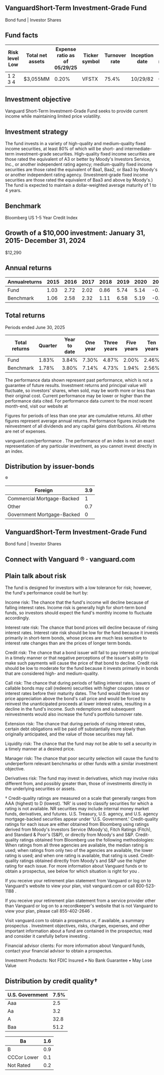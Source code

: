 ## VanguardShort-Term Investment-Grade Fund

Bond fund | Investor Shares

## Fund facts

| Risk level Low   | Total net assets   | Expense ratio as of 05/29/25   | Ticker symbol   | Turnover rate   | Inception date   |   Fund number |
|------------------|--------------------|--------------------------------|-----------------|-----------------|------------------|---------------|
| 1 2 3 4          | $3,055MM           | 0.20%                          | VFSTX           | 75.4%           | 10/29/82         |          0039 |

## Investment objective

Vanguard Short-Term Investment-Grade Fund seeks to provide current income while maintaining limited price volatility.

## Investment strategy

The fund invests in a variety of high-quality and medium-quality fixed income securities, at least 80% of which will be short- and intermediate-term investment-grade securities. High-quality fixed income securities are those rated the equivalent of A3 or better by Moody's Investors Service, Inc., or another independent rating agency; medium-quality fixed income securities are those rated the equivalent of Baa1, Baa2, or Baa3 by Moody's or another independent rating agency. (Investment-grade fixed income securities are those rated the equivalent of Baa3 and above by Moody's.) The fund is expected to maintain a dollar-weighted average maturity of 1 to 4 years.

## Benchmark

Bloomberg US 1-5 Year Credit Index

## Growth of a $10,000 investment:  January 31, 2015-  December 31, 2024

$12,290

<!-- image -->

## Annual returns

<!-- image -->

| Annualreturns   |   2015 |   2016 |   2017 |   2018 |   2019 |   2020 |   2021 |   2022 |   2023 |   2024 |
|-----------------|--------|--------|--------|--------|--------|--------|--------|--------|--------|--------|
| Fund            |   1.03 |   2.72 |   2.02 |   0.86 |   5.74 |   5.14 |  -0.43 |  -5.85 |   6.06 |   4.96 |
| Benchmark       |   1.06 |   2.58 |   2.32 |   1.11 |   6.58 |   5.19 |  -0.55 |  -5.56 |   5.94 |   4.72 |

## Total returns

Periods ended June 30, 2025

| Total returns   | Quarter   | Year to date   | One year   | Three years   | Five years   | Ten years   |
|-----------------|-----------|----------------|------------|---------------|--------------|-------------|
| Fund            | 1.83%     | 3.84%          | 7.30%      | 4.87%         | 2.00%        | 2.46%       |
| Benchmark       | 1.78%     | 3.80%          | 7.14%      | 4.73%         | 1.94%        | 2.56%       |

The performance data shown represent past performance, which is not a guarantee of future results. Investment returns and principal value will fluctuate, so investors' shares, when sold, may be worth more or less than their original cost. Current performance may be lower or higher than the performance data cited. For performance data current to the most recent month-end, visit our website at

Figures for periods of less than one year are cumulative returns. All other figures represent average annual returns. Performance figures include the reinvestment of all dividends and any capital gains distributions. All returns are net of expenses.

vanguard.com/performance  . The performance of an index is not an exact representation of any particular investment, as you cannot invest directly in an index.

## Distribution by issuer-bonds

<!-- image -->

<!-- image -->

®

<!-- image -->

| Foreign                    |   3.9 |
|----------------------------|-------|
| Commercial Mortgage-Backed |   1   |
| Other                      |   0.7 |
| Government Mortgage-Backed |   0   |

## VanguardShort-Term Investment-Grade Fund

Bond fund | Investor Shares

## Connect with Vanguard   ® ·    vanguard.com

## Plain talk about risk

The fund is designed for investors with a low tolerance for risk; however, the fund's performance could be hurt by:

Income risk: The chance that the fund's income will decline because of falling interest rates. Income risk is generally high for short-term bond funds, so investors should expect the fund's monthly income to fluctuate accordingly.

Interest rate risk: The chance that bond prices will decline because of rising interest rates. Interest rate risk should be low for the fund because it invests primarily in short-term bonds, whose prices are much less sensitive to interest rate changes than are the prices of longer term bonds.

Credit risk: The chance that a bond issuer will fail to pay interest or principal in a timely manner or that negative perceptions of the issuer's ability to make such payments will cause the price of that bond to decline. Credit risk should be low to moderate for the fund because it invests primarily in bonds that are considered high- and medium-quality.

Call risk: The chance that during periods of falling interest rates, issuers of callable bonds may call (redeem) securities with higher coupon rates or interest rates before their maturity dates. The fund would then lose any price appreciation above the bond's call price and would be forced to reinvest the unanticipated proceeds at lower interest rates, resulting in a decline in the fund's income. Such redemptions and subsequent reinvestments would also increase the fund's portfolio turnover rate.

Extension risk: The chance that during periods of rising interest rates, certain debt obligations will be paid off substantially more slowly than originally anticipated, and the value of those securities may fall.

Liquidity risk: The chance that the fund may not be able to sell a security in a timely manner at a desired price.

Manager risk: The chance that poor security selection will cause the fund to underperform relevant benchmarks or other funds with a similar investment objective.

Derivatives risk: The fund may invest in derivatives, which may involve risks different from, and possibly greater than, those of investments directly in the underlying securities or assets.

† Credit-quality ratings are measured on a scale that generally ranges from AAA (highest) to D (lowest). 'NR' is used to classify securities for which a rating is not available. NR securities may include internal money market funds, derivatives, and futures. U.S. Treasury, U.S. agency, and U.S. agency mortgage-backed securities appear under 'U.S. Government.' Credit-quality ratings for each issue are either obtained from Bloomberg using ratings derived from Moody's Investors Service (Moody's), Fitch Ratings (Fitch), and Standard &amp; Poor's (S&amp;P), or directly from Moody's and S&amp;P. Credit-quality ratings obtained from Bloomberg use the following methodologies: When ratings from all three agencies are available, the median rating is used; when ratings from only two of the agencies are available, the lower rating is used; and when one rating is available, that rating is used. Credit-quality ratings obtained directly from Moody's and S&amp;P use the higher rating for each issue. For more information about Vanguard funds or to obtain a prospectus, see below for which situation is right for you .

If you receive your retirement plan statement from Vanguard or log on to Vanguard's website to view your plan, visit vanguard.com or call 800-523-1188 .

If you receive your retirement plan statement from a service provider other than Vanguard or log on to a recordkeeper's website that is not Vanguard to view your plan, please call 855-402-2646 .

Visit vanguard.com to obtain a prospectus or, if available, a summary prospectus . Investment objectives, risks, charges, expenses, and other important information about a fund are contained in the prospectus; read and consider it carefully before investing .

Financial advisor clients: For more information about Vanguard funds, contact your financial advisor to obtain a prospectus.

Investment Products: Not FDIC Insured • No Bank Guarantee • May Lose Value

## Distribution by credit quality†

| U.S. Government   |   7.5% |
|-------------------|--------|
| Aaa               |    2.5 |
| Aa                |    3.2 |
| A                 |   32.8 |
| Baa               |   51.2 |

<!-- image -->

<!-- image -->

<!-- image -->

<!-- image -->

<!-- image -->

<!-- image -->

<!-- image -->

<!-- image -->

<!-- image -->

<!-- image -->

| Ba          |   1.6 |
|-------------|-------|
| B           |   0.9 |
| CCCor Lower |   0.1 |
| Not Rated   |   0.2 |